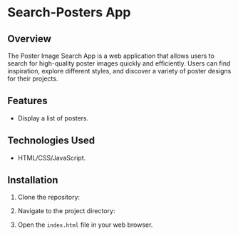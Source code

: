 # Search-Posters App

## Overview

The Poster Image Search App is a web application that allows users to search for high-quality poster images quickly and efficiently. Users can find inspiration, explore different styles, and discover a variety of poster designs for their projects.

## Features

- Display a list of posters.

## Technologies Used

- HTML/CSS/JavaScript.

## Installation

1. Clone the repository:

2. Navigate to the project directory:

3. Open the `index.html` file in your web browser.
